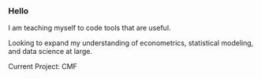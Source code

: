 ### Hello


I am teaching myself to code tools that are useful. 

Looking to expand my understanding of econometrics, statistical modeling, and data science at large. 

Current Project: CMF

